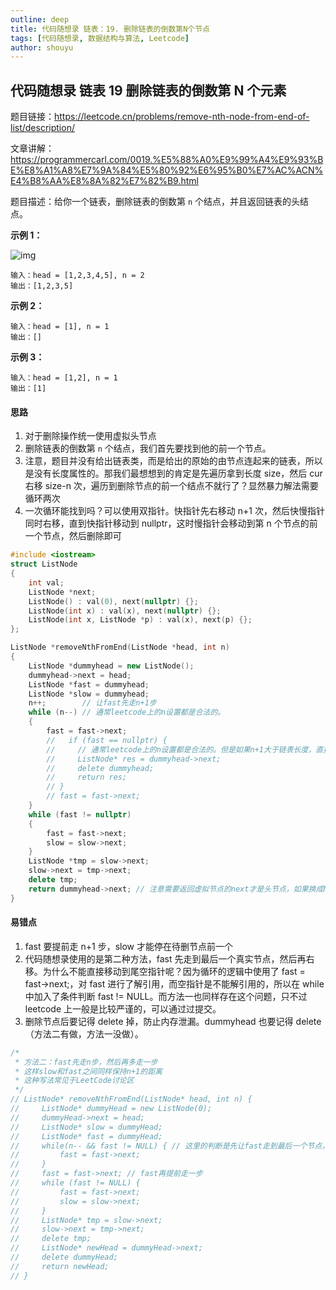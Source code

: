 ```yaml
---
outline: deep
title: 代码随想录 链表：19. 删除链表的倒数第N个节点
tags: [代码随想录, 数据结构与算法, Leetcode]
author: shouyu
---
```


## 代码随想录 链表 19 删除链表的倒数第 N 个元素

题目链接：https://leetcode.cn/problems/remove-nth-node-from-end-of-list/description/

文章讲解：https://programmercarl.com/0019.%E5%88%A0%E9%99%A4%E9%93%BE%E8%A1%A8%E7%9A%84%E5%80%92%E6%95%B0%E7%AC%ACN%E4%B8%AA%E8%8A%82%E7%82%B9.html

题目描述：给你一个链表，删除链表的倒数第 `n` 个结点，并且返回链表的头结点。

**示例 1：**

![img](https://images-xxueyu.oss-cn-shanghai.aliyuncs.com/remove_ex1.jpg)

```
输入：head = [1,2,3,4,5], n = 2
输出：[1,2,3,5]
```

**示例 2：**

```
输入：head = [1], n = 1
输出：[]
```

**示例 3：**

```
输入：head = [1,2], n = 1
输出：[1]
```

#### 思路

1. 对于删除操作统一使用虚拟头节点
2. 删除链表的倒数第 `n` 个结点，我们首先要找到他的前一个节点。
3. 注意，题目并没有给出链表类，而是给出的原始的由节点连起来的链表，所以是没有长度属性的。那我们最想想到的肯定是先遍历拿到长度 size，然后 cur 右移 size-n 次，遍历到删除节点的前一个结点不就行了？显然暴力解法需要循环两次
4. 一次循环能找到吗？可以使用双指针。快指针先右移动 n+1 次，然后快慢指针同时右移，直到快指针移动到 nullptr，这时慢指针会移动到第 n 个节点的前一个节点，然后删除即可

```cpp
#include <iostream>
struct ListNode
{
    int val;
    ListNode *next;
    ListNode() : val(0), next(nullptr) {};
    ListNode(int x) : val(x), next(nullptr) {};
    ListNode(int x, ListNode *p) : val(x), next(p) {};
};

ListNode *removeNthFromEnd(ListNode *head, int n)
{
    ListNode *dummyhead = new ListNode();
    dummyhead->next = head;
    ListNode *fast = dummyhead;
    ListNode *slow = dummyhead;
    n++;        // 让fast先走n+1步
    while (n--) // 通常leetcode上的n设置都是合法的。
    {
        fast = fast->next;
        //   if (fast == nullptr) {
        //     // 通常leetcode上的n设置都是合法的。但是如果n+1大于链表长度，直接返回原链表，防止出现空指针->next的错误
        //     ListNode* res = dummyhead->next;
        //     delete dummyhead;
        //     return res;
        // }
        // fast = fast->next;
    }
    while (fast != nullptr)
    {
        fast = fast->next;
        slow = slow->next;
    }
    ListNode *tmp = slow->next;
    slow->next = tmp->next;
    delete tmp;
    return dummyhead->next; // 注意需要返回虚拟节点的next才是头节点，如果换成head，删除第一个节点是，head就出现了空指针访问的问题了。
}

```

#### 易错点

1. fast 要提前走 n+1 步，slow 才能停在待删节点前一个
2. 代码随想录使用的是第二种方法，fast 先走到最后一个真实节点，然后再右移。为什么不能直接移动到尾空指针呢？因为循环的逻辑中使用了 fast = fast->next;，对 fast 进行了解引用，而空指针是不能解引用的，所以在 while 中加入了条件判断 fast != NULL。而方法一也同样存在这个问题，只不过 leetcode 上一般是比较严谨的，可以通过过提交。
3. 删除节点后要记得 delete 掉，防止内存泄漏。dummyhead 也要记得 delete（方法二有做，方法一没做）。

```cpp
/*
 * 方法二：fast先走n步，然后再多走一步
 * 这样slow和fast之间同样保持n+1的距离
 * 这种写法常见于LeetCode讨论区
 */
// ListNode* removeNthFromEnd(ListNode* head, int n) {
//     ListNode* dummyHead = new ListNode(0);
//     dummyHead->next = head;
//     ListNode* slow = dummyHead;
//     ListNode* fast = dummyHead;
//     while(n-- && fast != NULL) { // 这里的判断是先让fast走到最后一个节点，绝对不能走到null，因为下面要fast->next
//         fast = fast->next;
//     }
//     fast = fast->next; // fast再提前走一步
//     while (fast != NULL) {
//         fast = fast->next;
//         slow = slow->next;
//     }
//     ListNode* tmp = slow->next;
//     slow->next = tmp->next;
//     delete tmp;
//     ListNode* newHead = dummyHead->next;
//     delete dummyHead;
//     return newHead;
// }
```
